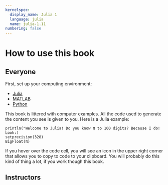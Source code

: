 ```yaml
---
kernelspec:
  display_name: Julia 1
  language: julia
  name: julia-1.11
numbering: false
---
```

# How to use this book

## Everyone

First, set up your computing environment:

- [Julia](#section-setup-julia)
- [MATLAB](#section-setup-matlab)
- [Python](#section-setup-python)

This book is littered with computer examples. All the code used to generate the content you see is given to you. Here is a Julia example:

```{code-cell}
println("Welcome to Julia! Do you know π to 100 digits? Because I do! Look:)
setprecision(328)
BigFloat(π)
```

If you hover over the code cell, you will see an icon in the upper right corner that allows you to copy to code to your clipboard. You will probably do this kind of thing a lot, if you work though this book.

## Instructors